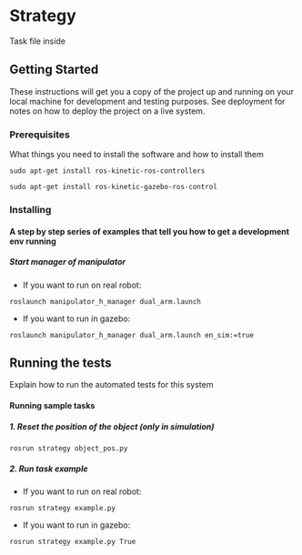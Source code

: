 # Strategy

Task file inside

## Getting Started

These instructions will get you a copy of the project up and running on your local machine for development and testing purposes. 
See deployment for notes on how to deploy the project on a live system.

### Prerequisites

What things you need to install the software and how to install them

```
sudo apt-get install ros-kinetic-ros-controllers
```
```
sudo apt-get install ros-kinetic-gazebo-ros-control
```

### Installing

#### A step by step series of examples that tell you how to get a development env running
##### Start manager of manipulator

* If you want to run on real robot:
```
roslaunch manipulator_h_manager dual_arm.launch
```
* If you want to run in gazebo:
```
roslaunch manipulator_h_manager dual_arm.launch en_sim:=true
```

## Running the tests

Explain how to run the automated tests for this system

#### Running sample tasks

##### 1. Reset the position of the object (only in simulation)
```
rosrun strategy object_pos.py
```
##### 2. Run task example

* If you want to run on real robot:
```
rosrun strategy example.py 
```
* If you want to run in gazebo:
```
rosrun strategy example.py True
```
